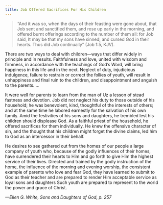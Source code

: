 ```yaml
---
title: Job Offered Sacrifices For His Children
---
```


> <p></p>
> “And it was so, when the days of their feasting were gone about, that Job sent and sanctified them, and rose up early in the morning, and offered burnt offerings according to the number of them all: for Job said, It may be that my sons have sinned, and cursed God in their hearts. Thus did Job continually” (Job 1:5, KJV).

There are two ways to deal with children—ways that differ widely in principle and in results. Faithfulness and love, united with wisdom and firmness, in accordance with the teachings of God’s Word, will bring happiness in this life and in the next. Neglect of duty, injudicious indulgence, failure to restrain or correct the follies of youth, will result in unhappiness and final ruin to the children, and disappointment and anguish to the parents. ...

It were well for parents to learn from the man of Uz a lesson of stead fastness and devotion. Job did not neglect his duty to those outside of his household; he was benevolent, kind, thoughtful of the interests of others; and at the same time he labored earnestly for the salvation of his own family. Amid the festivities of his sons and daughters, he trembled lest his children should displease God. As a faithful priest of the household, he offered sacrifices for them individually. He knew the offensive character of sin, and the thought that his children might forget the divine claims, led him to God as an intercessor in their behalf.

He desires to see gathered out from the homes of our people a large company of youth who, because of the godly influences of their homes, have surrendered their hearts to Him and go forth to give Him the highest service of their lives. Directed and trained by the godly instruction of the home, the influence of the morning and evening worship, the consistent example of parents who love and fear God, they have learned to submit to God as their teacher and are prepared to render Him acceptable service as loyal sons and daughters Such youth are prepared to represent to the world the power and grace of Christ.

_—Ellen G. White, Sons and Daughters of God, p. 257_
